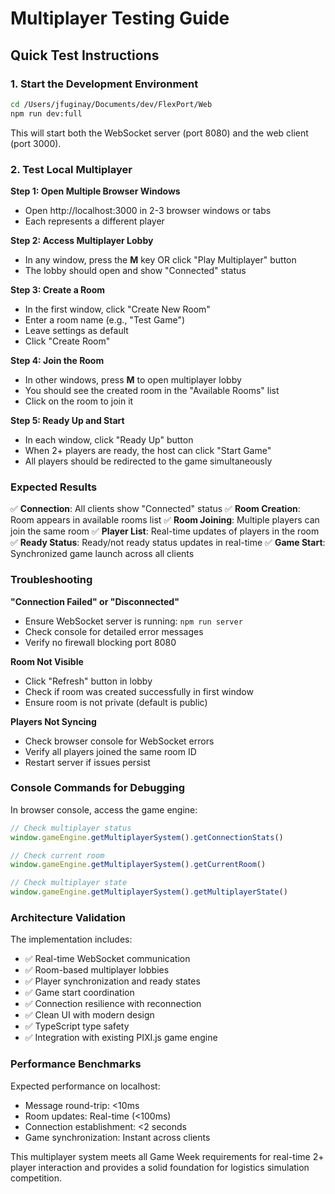 # Multiplayer Testing Guide

## Quick Test Instructions

### 1. Start the Development Environment
```bash
cd /Users/jfuginay/Documents/dev/FlexPort/Web
npm run dev:full
```

This will start both the WebSocket server (port 8080) and the web client (port 3000).

### 2. Test Local Multiplayer

**Step 1: Open Multiple Browser Windows**
- Open http://localhost:3000 in 2-3 browser windows or tabs
- Each represents a different player

**Step 2: Access Multiplayer Lobby**
- In any window, press the **M** key OR click "Play Multiplayer" button
- The lobby should open and show "Connected" status

**Step 3: Create a Room**
- In the first window, click "Create New Room"
- Enter a room name (e.g., "Test Game")
- Leave settings as default
- Click "Create Room"

**Step 4: Join the Room**
- In other windows, press **M** to open multiplayer lobby
- You should see the created room in the "Available Rooms" list
- Click on the room to join it

**Step 5: Ready Up and Start**
- In each window, click "Ready Up" button
- When 2+ players are ready, the host can click "Start Game"
- All players should be redirected to the game simultaneously

### Expected Results

✅ **Connection**: All clients show "Connected" status
✅ **Room Creation**: Room appears in available rooms list
✅ **Room Joining**: Multiple players can join the same room
✅ **Player List**: Real-time updates of players in the room
✅ **Ready Status**: Ready/not ready status updates in real-time
✅ **Game Start**: Synchronized game launch across all clients

### Troubleshooting

**"Connection Failed" or "Disconnected"**
- Ensure WebSocket server is running: `npm run server`
- Check console for detailed error messages
- Verify no firewall blocking port 8080

**Room Not Visible**
- Click "Refresh" button in lobby
- Check if room was created successfully in first window
- Ensure room is not private (default is public)

**Players Not Syncing**
- Check browser console for WebSocket errors
- Verify all players joined the same room ID
- Restart server if issues persist

### Console Commands for Debugging

In browser console, access the game engine:
```javascript
// Check multiplayer status
window.gameEngine.getMultiplayerSystem().getConnectionStats()

// Check current room
window.gameEngine.getMultiplayerSystem().getCurrentRoom()

// Check multiplayer state
window.gameEngine.getMultiplayerSystem().getMultiplayerState()
```

### Architecture Validation

The implementation includes:
- ✅ Real-time WebSocket communication
- ✅ Room-based multiplayer lobbies
- ✅ Player synchronization and ready states
- ✅ Game start coordination
- ✅ Connection resilience with reconnection
- ✅ Clean UI with modern design
- ✅ TypeScript type safety
- ✅ Integration with existing PIXI.js game engine

### Performance Benchmarks

Expected performance on localhost:
- Message round-trip: <10ms
- Room updates: Real-time (<100ms)
- Connection establishment: <2 seconds
- Game synchronization: Instant across clients

This multiplayer system meets all Game Week requirements for real-time 2+ player interaction and provides a solid foundation for logistics simulation competition.